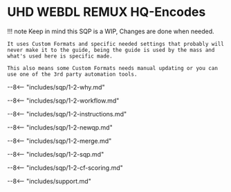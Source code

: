 # UHD WEBDL REMUX HQ-Encodes

!!! note
    Keep in mind this SQP is a WIP, Changes are done when needed.

    It uses Custom Formats and specific needed settings that probably will never make it to the guide, being the guide is used by the mass and what's used here is specific made.

    This also means some Custom Formats needs manual updating or you can use one of the 3rd party automation tools.

--8<-- "includes/sqp/1-2-why.md"

--8<-- "includes/sqp/1-2-workflow.md"

--8<-- "includes/sqp/1-2-instructions.md"

--8<-- "includes/sqp/1-2-newqp.md"

--8<-- "includes/sqp/1-2-merge.md"

--8<-- "includes/sqp/1-2-sqp.md"

--8<-- "includes/sqp/1-2-cf-scoring.md"

--8<-- "includes/support.md"

